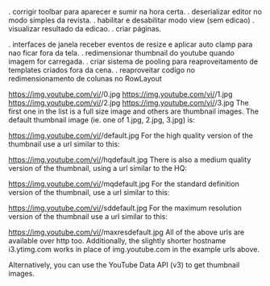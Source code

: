 . corrigir toolbar para aparecer e sumir na hora certa.
. deserializar editor no modo simples da revista.
. habilitar e desabilitar modo view (sem edicao)
. visualizar resultado da edicao.
. criar páginas.




. interfaces de janela receber eventos de resize e aplicar auto clamp para nao ficar fora da tela.
. redimensionar thumbnail do youtube quando imagem for carregada.
. criar sistema de pooling para reaproveitamento de templates criados fora da cena.
. reaproveitar codigo no redimensionamento de colunas no RowLayout






























https://img.youtube.com/vi/<insert-youtube-video-id-here>/0.jpg
https://img.youtube.com/vi/<insert-youtube-video-id-here>/1.jpg
https://img.youtube.com/vi/<insert-youtube-video-id-here>/2.jpg
https://img.youtube.com/vi/<insert-youtube-video-id-here>/3.jpg
The first one in the list is a full size image and others are thumbnail images. The default thumbnail image (ie. one of 1.jpg, 2.jpg, 3.jpg) is:

https://img.youtube.com/vi/<insert-youtube-video-id-here>/default.jpg
For the high quality version of the thumbnail use a url similar to this:

https://img.youtube.com/vi/<insert-youtube-video-id-here>/hqdefault.jpg
There is also a medium quality version of the thumbnail, using a url similar to the HQ:

https://img.youtube.com/vi/<insert-youtube-video-id-here>/mqdefault.jpg
For the standard definition version of the thumbnail, use a url similar to this:

https://img.youtube.com/vi/<insert-youtube-video-id-here>/sddefault.jpg
For the maximum resolution version of the thumbnail use a url similar to this:

https://img.youtube.com/vi/<insert-youtube-video-id-here>/maxresdefault.jpg
All of the above urls are available over http too. Additionally, the slightly shorter hostname i3.ytimg.com works in place of img.youtube.com in the example urls above.

Alternatively, you can use the YouTube Data API (v3) to get thumbnail images.
